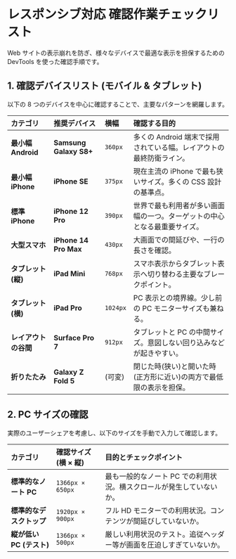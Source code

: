 # レスポンシブ対応 確認作業チェックリスト

Web サイトの表示崩れを防ぎ、様々なデバイスで最適な表示を担保するための DevTools を使った確認手順です。

## 1. 確認デバイスリスト (モバイル & タブレット)

以下の 8 つのデバイスを中心に確認することで、主要なパターンを網羅します。

| カテゴリ             | 推奨デバイス           | 横幅     | 確認する目的                                                             |
| :------------------- | :--------------------- | :------- | :----------------------------------------------------------------------- |
| **最小幅 Android**   | **Samsung Galaxy S8+** | `360px`  | 多くの Android 端末で採用されている幅。レイアウトの最終防衛ライン。      |
| **最小幅 iPhone**    | **iPhone SE**          | `375px`  | 現在主流の iPhone で最も狭いサイズ。多くの CSS 設計の基準点。            |
| **標準 iPhone**      | **iPhone 12 Pro**      | `390px`  | 世界で最も利用者が多い画面幅の一つ。ターゲットの中心となる最重要サイズ。 |
| **大型スマホ**       | **iPhone 14 Pro Max**  | `430px`  | 大画面での間延びや、一行の長さを確認。                                   |
| **タブレット (縦)**  | **iPad Mini**          | `768px`  | スマホ表示からタブレット表示へ切り替わる主要なブレークポイント。         |
| **タブレット (横)**  | **iPad Pro**           | `1024px` | PC 表示との境界線。少し前の PC モニターサイズも兼ねる。                  |
| **レイアウトの谷間** | **Surface Pro 7**      | `912px`  | タブレットと PC の中間サイズ。意図しない回り込みなどが起きやすい。       |
| **折りたたみ**       | **Galaxy Z Fold 5**    | (可変)   | 閉じた時(狭い)と開いた時(正方形に近い)の両方で最低限の表示を担保。       |

## 2. PC サイズの確認

実際のユーザーシェアを考慮し、以下のサイズを手動で入力して確認します。

| カテゴリ                 | 確認サイズ (横 × 縦) | 目的とチェックポイント                                               |
| :----------------------- | :------------------- | :------------------------------------------------------------------- |
| **標準的なノート PC**    | `1366px × 650px`     | 最も一般的なノート PC での利用状況。横スクロールが発生していないか。 |
| **標準的なデスクトップ** | `1920px × 900px`     | フル HD モニターでの利用状況。コンテンツが間延びしていないか。       |
| **縦が低い PC (テスト)** | `1366px × 500px`     | 厳しい利用状況のテスト。追従ヘッダー等が画面を圧迫しすぎていないか。 |
